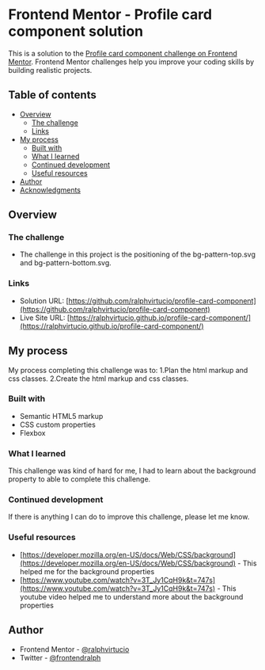 # Frontend Mentor - Profile card component solution

This is a solution to the [Profile card component challenge on Frontend Mentor](https://www.frontendmentor.io/challenges/profile-card-component-cfArpWshJ). Frontend Mentor challenges help you improve your coding skills by building realistic projects.

## Table of contents

- [Overview](#overview)
  - [The challenge](#the-challenge)
  - [Links](#links)
- [My process](#my-process)
  - [Built with](#built-with)
  - [What I learned](#what-i-learned)
  - [Continued development](#continued-development)
  - [Useful resources](#useful-resources)
- [Author](#author)
- [Acknowledgments](#acknowledgments)

## Overview

### The challenge

- The challenge in this project is the positioning of the bg-pattern-top.svg and bg-pattern-bottom.svg.

### Links

- Solution URL: [https://github.com/ralphvirtucio/profile-card-component](https://github.com/ralphvirtucio/profile-card-component)
- Live Site URL: [https://ralphvirtucio.github.io/profile-card-component/](https://ralphvirtucio.github.io/profile-card-component/)

## My process

My process completing this challenge was to:
1.Plan the html markup and css classes.
2.Create the html markup and css classes.

### Built with

- Semantic HTML5 markup
- CSS custom properties
- Flexbox

### What I learned

This challenge was kind of hard for me, I had to learn about the background property to able to complete this challenge.

### Continued development

If there is anything I can do to improve this challenge, please let me know.

### Useful resources

- [https://developer.mozilla.org/en-US/docs/Web/CSS/background](https://developer.mozilla.org/en-US/docs/Web/CSS/background) - This helped me for the background properties
- [https://www.youtube.com/watch?v=3T_Jy1CqH9k&t=747s](https://www.youtube.com/watch?v=3T_Jy1CqH9k&t=747s) - This youtube video helped me to understand more about the background properties

## Author

- Frontend Mentor - [@ralphvirtucio](https://www.frontendmentor.io/profile/ralphvirtucio)
- Twitter - [@frontendralph](https://twitter.com/frontendralph)
